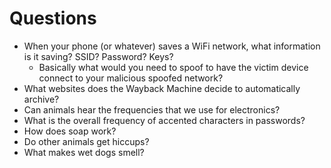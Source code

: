 # Questions

- When your phone (or whatever) saves a WiFi network, what information is it saving? SSID? Password? Keys?
  - Basically what would you need to spoof to have the victim device connect to your malicious spoofed network?
- What websites does the Wayback Machine decide to automatically archive?
- Can animals hear the frequencies that we use for electronics?
- What is the overall frequency of accented characters in passwords?
- How does soap work?
- Do other animals get hiccups?
- What makes wet dogs smell?
